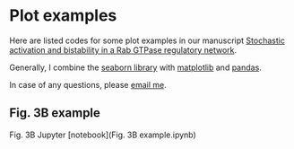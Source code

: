 # Plot examples

Here are listed codes for some plot examples in our manuscript [Stochastic activation and bistability in a Rab GTPase regulatory network](https://www.biorxiv.org/content/10.1101/776567v1).

Generally, I combine the [seaborn library](http://seaborn.pydata.org/index.html) with [matplotlib](https://matplotlib.org/) and [pandas](https://pandas.pydata.org/).

In case of any questions, please [email me](mailto:ubezelja@ist.ac.at).

## Fig. 3B example
Fig. 3B Jupyter [notebook](Fig. 3B example.ipynb)